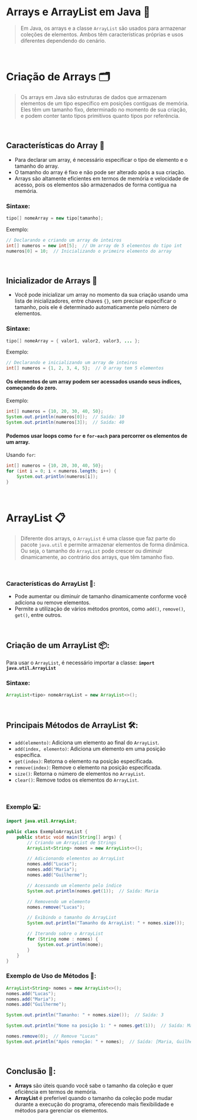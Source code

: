 
# Arrays e ArrayList em Java 🧮
> Em Java, os arrays e a classe `ArrayList` são usados para armazenar coleções de elementos. Ambos têm características próprias e usos diferentes dependendo do cenário.

<br>

# Criação de Arrays 🗂️
> Os arrays em Java são estruturas de dados que armazenam elementos de um tipo específico em posições contíguas de memória. Eles têm um tamanho fixo, determinado no momento de sua criação, e podem conter tanto tipos primitivos quanto tipos por referência.

<br>

## Características do Array 🔧

- Para declarar um array, é necessário especificar o tipo de elemento e o tamanho do array.
- O tamanho do array é fixo e não pode ser alterado após a sua criação.
- Arrays são altamente eficientes em termos de memória e velocidade de acesso, pois os elementos são armazenados de forma contígua na memória.

### Sintaxe:

```java
tipo[] nomeArray = new tipo[tamanho];
``` 
Exemplo:

```java
// Declarando e criando um array de inteiros
int[] numeros = new int[5];  // Um array de 5 elementos do tipo int
numeros[0] = 10;  // Inicializando o primeiro elemento do array
``` 

<br>

## Inicializador de Arrays 🚀

- Você pode inicializar um array no momento da sua criação usando uma lista de inicializadores, entre chaves `{}`, sem precisar especificar o tamanho, pois ele é determinado automaticamente pelo número de elementos.

### Sintaxe:

```java
tipo[] nomeArray = { valor1, valor2, valor3, ... };
``` 

Exemplo: 

```java
// Declarando e inicializando um array de inteiros
int[] numeros = {1, 2, 3, 4, 5};  // O array tem 5 elementos
``` 

#### Os elementos de um array podem ser acessados usando seus índices, começando do zero.

Exemplo:

```java
int[] numeros = {10, 20, 30, 40, 50};
System.out.println(numeros[0]);  // Saída: 10
System.out.println(numeros[3]);  // Saída: 40
``` 
#### Podemos usar loops como `for` e `for-each` para percorrer os elementos de um array.

Usando `for`:

```java
int[] numeros = {10, 20, 30, 40, 50};
for (int i = 0; i < numeros.length; i++) {
    System.out.println(numeros[i]);
}
``` 

<br>

# ArrayList 📋
> Diferente dos arrays, o `ArrayList` é uma classe que faz parte do pacote `java.util` e permite armazenar elementos de forma dinâmica. Ou seja, o tamanho do `ArrayList` pode crescer ou diminuir dinamicamente, ao contrário dos arrays, que têm tamanho fixo.

<br>

### Características do ArrayList 🌱:

- Pode aumentar ou diminuir de tamanho dinamicamente conforme você adiciona ou remove elementos.
- Permite a utilização de vários métodos prontos, como `add()`, `remove()`, `get()`, entre outros.

<br>

## Criação de um ArrayList 📦:

Para usar o `ArrayList`, é necessário importar a classe: **`import java.util.ArrayList`**

### Sintaxe:

```java
ArrayList<tipo> nomeArrayList = new ArrayList<>();
``` 

<br>

## Principais Métodos de ArrayList 🛠️:

- `add(elemento)`: Adiciona um elemento ao final do `ArrayList`.
- `add(index, elemento)`: Adiciona um elemento em uma posição específica.
- `get(index)`: Retorna o elemento na posição especificada.
- `remove(index)`: Remove o elemento na posição especificada.
- `size()`: Retorna o número de elementos no `ArrayList`.
- `clear()`: Remove todos os elementos do `ArrayList`.

<br>

### Exemplo 💻:

```java
import java.util.ArrayList;

public class ExemploArrayList {
    public static void main(String[] args) {
        // Criando um ArrayList de Strings
        ArrayList<String> nomes = new ArrayList<>();

        // Adicionando elementos ao ArrayList
        nomes.add("Lucas");
        nomes.add("Maria");
        nomes.add("Guilherme");

        // Acessando um elemento pelo índice
        System.out.println(nomes.get(1));  // Saída: Maria

        // Removendo um elemento
        nomes.remove("Lucas");

        // Exibindo o tamanho do ArrayList
        System.out.println("Tamanho do ArrayList: " + nomes.size());

        // Iterando sobre o ArrayList
        for (String nome : nomes) {
            System.out.println(nome);
        }
    }
}
``` 

### Exemplo de Uso de Métodos 📑:

```java
ArrayList<String> nomes = new ArrayList<>();
nomes.add("Lucas");
nomes.add("Maria");
nomes.add("Guilherme");

System.out.println("Tamanho: " + nomes.size());  // Saída: 3

System.out.println("Nome na posição 1: " + nomes.get(1));  // Saída: Maria

nomes.remove(0);  // Remove "Lucas"
System.out.println("Após remoção: " + nomes);  // Saída: [Maria, Guilherme]
``` 

<br>

## Conclusão 🎯:

- **Arrays** são úteis quando você sabe o tamanho da coleção e quer eficiência em termos de memória.
- **ArrayList** é preferível quando o tamanho da coleção pode mudar durante a execução do programa, oferecendo mais flexibilidade e métodos para gerenciar os elementos.





